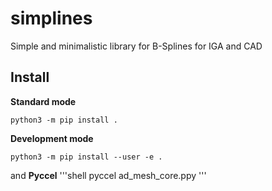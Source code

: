 # simplines

Simple and minimalistic library for B-Splines for IGA and CAD

## Install

**Standard mode**

```shell
python3 -m pip install .
```

**Development mode**

```shell
python3 -m pip install --user -e .
```
and
**Pyccel**
'''shell
  pyccel ad_mesh_core.ppy
'''
